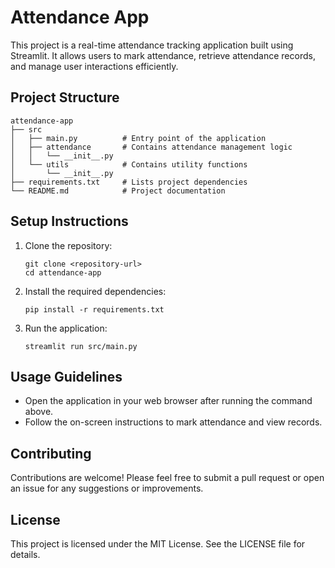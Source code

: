 # Attendance App

This project is a real-time attendance tracking application built using Streamlit. It allows users to mark attendance, retrieve attendance records, and manage user interactions efficiently.

## Project Structure

```
attendance-app
├── src
│   ├── main.py          # Entry point of the application
│   ├── attendance       # Contains attendance management logic
│   │   └── __init__.py
│   └── utils            # Contains utility functions
│       └── __init__.py
├── requirements.txt     # Lists project dependencies
└── README.md            # Project documentation
```

## Setup Instructions

1. Clone the repository:
   ```
   git clone <repository-url>
   cd attendance-app
   ```

2. Install the required dependencies:
   ```
   pip install -r requirements.txt
   ```

3. Run the application:
   ```
   streamlit run src/main.py
   ```

## Usage Guidelines

- Open the application in your web browser after running the command above.
- Follow the on-screen instructions to mark attendance and view records.

## Contributing

Contributions are welcome! Please feel free to submit a pull request or open an issue for any suggestions or improvements.

## License

This project is licensed under the MIT License. See the LICENSE file for details.